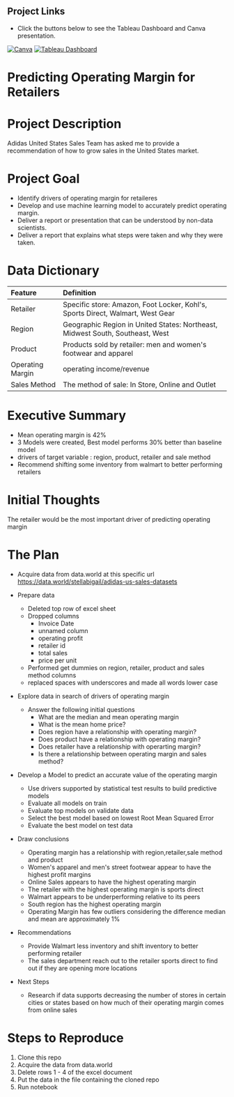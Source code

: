 ## Project Links
* Click the buttons below to see the Tableau Dashboard and Canva presentation.  

[![Canva](https://img.shields.io/badge/Canva%20Presentation-%2300C4CC.svg?style=for-the-badge&logo=Canva&logoColor=white)](https://www.canva.com/design/DAFU3i4aU_8/bs4Cl8iWVAQgkbjWv7d6NA/view?utm_content=DAFU3i4aU_8&utm_campaign=designshare&utm_medium=link&utm_source=publishsharelink)
[![Tableau Dashboard](https://img.shields.io/badge/Tableau%20Dashboard-%B4D5DECC.svg?style=for-the-badge&logo=Tableau&logoColor=white)](https://public.tableau.com/app/profile/allante.staten/viz/AdidasVisuals/ProfitMarginDashboard)

# Predicting Operating Margin for Retailers
 
# Project Description
Adidas United States Sales Team has asked me to provide a recommendation of how to grow sales in the United States market. 
 
# Project Goal
* Identify drivers of operating margin for retaileres 
* Develop and use machine learning model to accurately predict operating margin. 
* Deliver a report or presentation that can be understood by non-data scientists.
* Deliver a report that explains what steps were taken and why they were taken.

# Data Dictionary
| Feature | Definition |
|:--------|:-----------|
|Retailer| Specific store: Amazon, Foot Locker, Kohl's, Sports Direct, Walmart, West Gear|
|Region| Geographic Region in United States: Northeast, Midwest South, Southeast, West |
|Product| Products sold by retailer: men and women's footwear and apparel|
|Operating Margin| operating income/revenue|
|Sales Method | The method of sale: In Store, Online and Outlet |

# Executive Summary 
* Mean operating margin is 42%
* 3 Models were created, Best model performs 30% better than baseline model 
* drivers of target variable : region, product, retailer and sale method 
* Recommend shifting some inventory from walmart to better performing retailers

# Initial Thoughts
The retailer would be the most important driver of predicting operating margin 

# The Plan
* Acquire data from data.world at this specific url https://data.world/stellabigail/adidas-us-sales-datasets
 
* Prepare data
   * Deleted top row of excel sheet 
   * Dropped columns 
        * Invoice Date 
        * unnamed column
        * operating profit
        * retailer id 
        * total sales 
        * price per unit 
    * Performed get dummies on region, retailer, product and sales method columns 
    * replaced spaces with underscores and made all words lower case

* Explore data in search of drivers of operating margin
   * Answer the following initial questions
       * What are the median and mean operating margin
       * What is the mean home price?
       * Does region have a relationship with operating margin?
       * Does product have a relationship with operating margin?
       * Does retailer have a relationship with operarting margin?
       * Is there a relationship between operating margin and sales method?
      
* Develop a Model to predict an accurate value of the operating margin
   * Use drivers supported by statistical test results to build predictive models
   * Evaluate all models on train 
   * Evaluate top models on validate data 
   * Select the best model based on lowest Root Mean Squared Error
   * Evaluate the best model on test data
 
* Draw conclusions
   * Operating margin has a relationship with region,retailer,sale method and product 
   * Women's apparel and men's street footwear appear to have the highest profit margins
   * Online Sales appears to have the highest operating margin 
   * The retailer with the highest operating margin is sports direct
   * Walmart appears to be underperforming relative to its peers
   * South region has the highest operating margin 
   * Operating Margin has few outliers considering the difference median and mean are approximately 1% 

* Recommendations
   * Provide Walmart less inventory and shift inventory to better performing retailer
   * The sales department reach out to the retailer sports direct to find out if they are opening more locations

* Next Steps
   * Research if data supports decreasing the number of stores in certain cities or states based on how much of their operating margin comes from online sales  
 


# Steps to Reproduce
1) Clone this repo
2) Acquire the data from data.world
3) Delete rows 1 - 4 of the excel document
4) Put the data in the file containing the cloned repo
4) Run notebook
 
